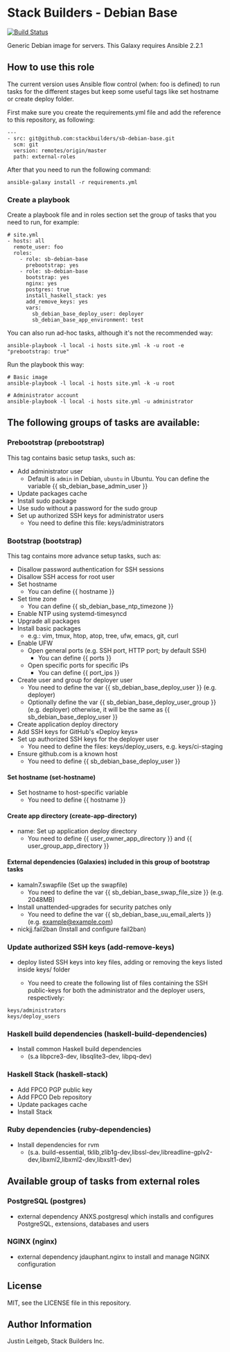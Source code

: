 # Stack Builders - Debian Base

[![Build Status](https://travis-ci.org/stackbuilders/sb-debian-base.svg?branch=master)](https://travis-ci.org/stackbuilders/sb-debian-base)

Generic Debian image for servers. This Galaxy requires Ansible 2.2.1

## How to use this role
The current version uses Ansible flow control (when: foo is defined) to run tasks
for the different stages but keep some useful tags like set hostname or create deploy folder.

First make sure you create the requirements.yml file and add the reference to this repository, as following:
```
---
- src: git@github.com:stackbuilders/sb-debian-base.git
  scm: git
  version: remotes/origin/master
  path: external-roles
```
After that you need to run the following command:
```
ansible-galaxy install -r requirements.yml
```

### Create a playbook
Create a playbook file and in roles section set the group of tasks that you need to run, for example:
```
# site.yml
- hosts: all
  remote_user: foo
  roles:
    - role: sb-debian-base
      prebootstrap: yes
    - role: sb-debian-base
      bootstrap: yes
      nginx: yes
      postgres: true
      install_haskell_stack: yes
      add_remove_keys: yes
      vars:
        sb_debian_base_deploy_user: deployer
        sb_debian_base_app_environment: test
```

You can also run ad-hoc tasks, although it's not the recommended way:
```
ansible-playbook -l local -i hosts site.yml -k -u root -e "prebootstrap: true"
```

Run the playbook this way:
```
# Basic image
ansible-playbook -l local -i hosts site.yml -k -u root

# Administrator account
ansible-playbook -l local -i hosts site.yml -u administrator
```

## The following groups of tasks are available:

### Prebootstrap (prebootstrap)
This tag contains basic setup tasks, such as:
- Add administrator user
    - Default is `admin` in Debian, `ubuntu` in Ubuntu. You can define
      the variable {{ sb_debian_base_admin_user }}
- Update packages cache
- Install sudo package
- Use sudo without a password for the sudo group
- Set up authorized SSH keys for administrator users
    - You need to define this file: keys/administrators

### Bootstrap (bootstrap)
This tag contains more advance setup tasks, such as:

- Disallow password authentication for SSH sessions
- Disallow SSH access for root user
- Set hostname
    - You can define {{ hostname }}
- Set time zone
    - You can define {{ sb_debian_base_ntp_timezone }}
- Enable NTP using systemd-timesyncd
- Upgrade all packages
- Install basic packages
    - e.g.: vim, tmux, htop, atop, tree, ufw, emacs, git, curl
- Enable UFW
    - Open general ports (e.g. SSH port, HTTP port; by default SSH)
        - You can define {{ ports }}
    - Open specific ports for specific IPs
        - You can define {{ port_ips }}
- Create user and group for deployer user
    - You need to define the var {{ sb_debian_base_deploy_user }} (e.g. deployer)
    - Optionally define the var {{ sb_debian_base_deploy_user_group }} (e.g. deployer)
      otherwise, it will be the same as {{ sb_debian_base_deploy_user }}
- Create application deploy directory
- Add SSH keys for GitHub's «Deploy keys»
- Set up authorized SSH keys for the deployer user
    - You need to define the files: keys/deploy_users, e.g. keys/ci-staging
- Ensure github.com is a known host
    - You need to define {{ sb_debian_base_deploy_user }}

#### Set hostname (set-hostname)
- Set hostname to host-specific variable
    - You need to define {{ hostname }}

#### Create app directory (create-app-directory)
- name: Set up application deploy directory
    - You need to define {{ user_owner_app_directory }} and {{ user_group_app_directory }}

#### External dependencies (Galaxies) included in this group of bootstrap tasks
- kamaln7.swapfile (Set up the swapfile)
    - You need to define the var {{ sb_debian_base_swap_file_size }} (e.g. 2048MB)
- Install unattended-upgrades for security patches only
    - You need to define the var {{ sb_debian_base_uu_email_alerts }} (e.g. example@example.com)
- nickjj.fail2ban (Install and configure fail2ban)

### Update authorized SSH keys (add-remove-keys)
- deploy listed SSH keys into key files, adding or removing the keys listed inside keys/ folder

    - You need to create the following list of files containing the SSH public-keys for both the administrator and the deployer users, respectively:
```
keys/administrators
keys/deploy_users
```

### Haskell build dependencies (haskell-build-dependencies)
- Install common Haskell build dependencies
    - (s.a libpcre3-dev, libsqlite3-dev, libpq-dev)

### Haskell Stack (haskell-stack)
- Add FPCO PGP public key
- Add FPCO Deb repository
- Update packages cache
- Install Stack

### Ruby dependencies (ruby-dependencies)
- Install dependencies for rvm
    - (s.a. build-essential, tklib,zlib1g-dev,libssl-dev,libreadline-gplv2-dev,libxml2,libxml2-dev,libxslt1-dev)

## Available group of tasks from external roles
### PostgreSQL (postgres)
- external dependency ANXS.postgresql which installs and configures PostgreSQL, extensions, databases and users

### NGINX (nginx)
- external dependency jdauphant.nginx to install and manage NGINX configuration


License
-------

MIT, see the LICENSE file in this repository.

Author Information
------------------

Justin Leitgeb, Stack Builders Inc.
